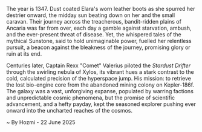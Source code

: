 
The year is 1347.  Dust coated Elara's worn leather boots as she spurred her destrier onward, the midday sun beating down on her and the small caravan.  Their journey across the treacherous, bandit-ridden plains of Ancaria was far from over, each day a gamble against starvation, ambush, and the ever-present threat of disease.  Yet, the whispered tales of the mythical Sunstone, said to hold unimaginable power, fuelled her relentless pursuit, a beacon against the bleakness of the journey, promising glory or ruin at its end.


Centuries later, Captain Rexx "Comet" Valerius piloted the *Stardust Drifter* through the swirling nebula of Xylos, its vibrant hues a stark contrast to the cold, calculated precision of the hyperspace jump.  His mission: to retrieve the lost bio-engine core from the abandoned mining colony on Kepler-186f.  The galaxy was a vast, unforgiving expanse, populated by warring factions and unpredictable cosmic phenomena, but the promise of scientific advancement, and a hefty payday, kept the seasoned explorer pushing ever onward into the uncharted reaches of the cosmos.

~ By Hozmi - 22 June 2025

